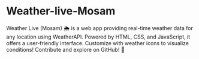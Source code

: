 # Weather-live-Mosam
Weather Live (Mosam) 🌦️ is a web app providing real-time weather data for any location using WeatherAPI. Powered by HTML, CSS, and JavaScript, it offers a user-friendly interface. Customize with weather icons to visualize conditions! Contribute and explore on GitHub! 🚀
